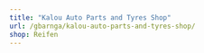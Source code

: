 ```yaml
---
title: "Kalou Auto Parts and Tyres Shop"
url: /gbarnga/kalou-auto-parts-and-tyres-shop/
shop: Reifen
---
```

